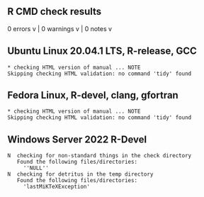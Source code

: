 ## R CMD check results

0 errors v \| 0 warnings v \| 0 notes v

## Ubuntu Linux 20.04.1 LTS, R-release, GCC

    * checking HTML version of manual ... NOTE
    Skipping checking HTML validation: no command 'tidy' found

## Fedora Linux, R-devel, clang, gfortran

    * checking HTML version of manual ... NOTE
    Skipping checking HTML validation: no command 'tidy' found

## Windows Server 2022 R-Devel

    N  checking for non-standard things in the check directory
       Found the following files/directories:
         ''NULL''
    N  checking for detritus in the temp directory
       Found the following files/directories:
         'lastMiKTeXException'
